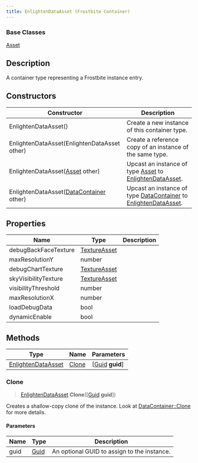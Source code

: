 ```yaml
---
title: EnlightenDataAsset (Frostbite Container)
---
```

### Base Classes

[Asset](Asset)

## Description

A container type representing a Frostbite instance entry.

## Constructors

| Constructor                                                                   | Description                                                                                                                 |
| ----------------------------------------------------------------------------- | --------------------------------------------------------------------------------------------------------------------------- |
| EnlightenDataAsset()                                                          | Create a new instance of this container type.                                                                               |
| EnlightenDataAsset(EnlightenDataAsset other)                                  | Create a reference copy of an instance of the same type.                                                                    |
| EnlightenDataAsset([Asset](Asset) other)                                      | Upcast an instance of type [Asset](Asset) to [EnlightenDataAsset](EnlightenDataAsset).                                      |
| EnlightenDataAsset([DataContainer](/vext/ref/cls/shr/datacontainer) other) | Upcast an instance of type [DataContainer](/vext/ref/cls/shr/datacontainer) to [EnlightenDataAsset](EnlightenDataAsset). |

## Properties

| Name                 | Type                         | Description |
| -------------------- | ---------------------------- | ----------- |
| debugBackFaceTexture | [TextureAsset](TextureAsset) |             |
| maxResolutionY       | number                       |             |
| debugChartTexture    | [TextureAsset](TextureAsset) |             |
| skyVisibilityTexture | [TextureAsset](TextureAsset) |             |
| visibilityThreshold  | number                       |             |
| maxResolutionX       | number                       |             |
| loadDebugData        | bool                         |             |
| dynamicEnable        | bool                         |             |

## Methods

| Type                                     | Name            | Parameters                                     |
| ---------------------------------------- | --------------- | ---------------------------------------------- |
| [EnlightenDataAsset](EnlightenDataAsset) | [Clone](#clone) | \[[Guid](/vext/ref/cls/shr/guid) **guid**\] |

### Clone

> [EnlightenDataAsset](EnlightenDataAsset) **Clone**(\[[Guid](/vext/ref/cls/shr/guid) **guid**\])

Creates a shallow-copy clone of the instance. Look at [DataContainer::Clone](/vext/ref/cls/shr/datacontainer#clone) for more details.

#### Parameters

| Name | Type         | Description                                 |
| ---- | ------------ | ------------------------------------------- |
| guid | [Guid](Guid) | An optional GUID to assign to the instance. |
